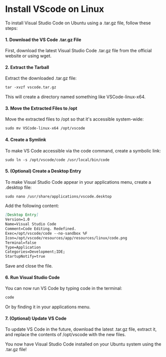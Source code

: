 # Install VScode on Linux

To install Visual Studio Code on Ubuntu using a .tar.gz file, follow these steps:

#### 1. Download the VS Code .tar.gz File

First, download the latest Visual Studio Code .tar.gz file from the official website or using wget.

#### 2. Extract the Tarball

Extract the downloaded .tar.gz file:
```markdown
tar -xvzf vscode.tar.gz
```

This will create a directory named something like VSCode-linux-x64.

#### 3. Move the Extracted Files to /opt

Move the extracted files to /opt so that it's accessible system-wide:
```markdown
sudo mv VSCode-linux-x64 /opt/vscode
```

#### 4. Create a Symlink

To make VS Code accessible via the code command, create a symbolic link:
```markdown
sudo ln -s /opt/vscode/code /usr/local/bin/code
```

#### 5. (Optional) Create a Desktop Entry

To make Visual Studio Code appear in your applications menu, create a .desktop file:
```markdown
sudo nano /usr/share/applications/vscode.desktop
```

Add the following content:
```markdown
[Desktop Entry]
Version=1.0
Name=Visual Studio Code
Comment=Code Editing. Redefined.
Exec=/opt/vscode/code --no-sandbox %F
Icon=/opt/vscode/resources/app/resources/linux/code.png
Terminal=false
Type=Application
Categories=Development;IDE;
StartupNotify=true
```

Save and close the file.

#### 6. Run Visual Studio Code

You can now run VS Code by typing code in the terminal:
```markdown
code
```

Or by finding it in your applications menu.

#### 7. (Optional) Update VS Code

To update VS Code in the future, download the latest .tar.gz file, extract it, and replace the contents of /opt/vscode with the new files.

You now have Visual Studio Code installed on your Ubuntu system using the .tar.gz file!